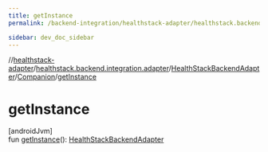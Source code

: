 ```yaml
---
title: getInstance
permalink: /backend-integration/healthstack-adapter/healthstack.backend.integration.adapter/-health-stack-backend-adapter/-companion/get-instance.html

sidebar: dev_doc_sidebar
---
```

//[healthstack-adapter](../../../../index.html)/[healthstack.backend.integration.adapter](../../index.html)/[HealthStackBackendAdapter](../index.html)/[Companion](index.html)/[getInstance](get-instance.html)



# getInstance



[androidJvm]\
fun [getInstance](get-instance.html)(): [HealthStackBackendAdapter](../index.html)




